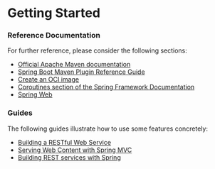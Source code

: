 # Getting Started

### Reference Documentation

For further reference, please consider the following sections:

* [Official Apache Maven documentation](https://maven.apache.org/guides/index.html)
* [Spring Boot Maven Plugin Reference Guide](https://docs.spring.io/spring-boot/docs/2.4.2-SNAPSHOT/maven-plugin/reference/html/)
* [Create an OCI image](https://docs.spring.io/spring-boot/docs/2.4.2-SNAPSHOT/maven-plugin/reference/html/#build-image)
* [Coroutines section of the Spring Framework Documentation](https://docs.spring.io/spring/docs/5.3.2/spring-framework-reference/languages.html#coroutines)
* [Spring Web](https://docs.spring.io/spring-boot/docs/2.4.1/reference/htmlsingle/#boot-features-developing-web-applications)

### Guides

The following guides illustrate how to use some features concretely:

* [Building a RESTful Web Service](https://spring.io/guides/gs/rest-service/)
* [Serving Web Content with Spring MVC](https://spring.io/guides/gs/serving-web-content/)
* [Building REST services with Spring](https://spring.io/guides/tutorials/bookmarks/)

